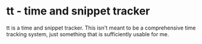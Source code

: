# tt - time and snippet tracker

tt is a time and snippet tracker.  This isn't meant to be a comprehensive time tracking system,
just something that is sufficiently usable for me.
